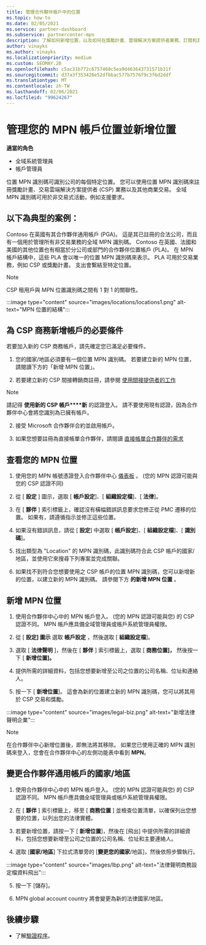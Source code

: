 ```yaml
---
title: 管理合作夥伴帳戶中的位置
ms.topic: how-to
ms.date: 02/05/2021
ms.service: partner-dashboard
ms.subservice: partnercenter-mpn
description: 了解如何新增位置，以及如何在獎勵計畫、雲端解決方案提供者業務、訂閱和其他交易中使用 MPN 識別碼。
author: vinayks
ms.author: vinayks
ms.localizationpriority: medium
ms.custom: SEOMAY.20
ms.openlocfilehash: c5ac31b772c6757468c5ea9d463643731571b31f
ms.sourcegitcommit: d37a3f353426e52dfbbac577b7576f9c3f6d2ddf
ms.translationtype: MT
ms.contentlocale: zh-TW
ms.lasthandoff: 02/06/2021
ms.locfileid: "99624267"
---
```

# <a name="manage-your-mpn-account-locations-and-add-a-new-location"></a>管理您的 MPN 帳戶位置並新增位置


**適當的角色**

- 全域系統管理員
- 帳戶管理員

位置 MPN 識別碼可識別公司的每個特定位置。 您可以使用位置 MPN 識別碼來註冊獎勵計畫、交易雲端解決方案提供者 (CSP) 業務以及其他商業交易。 全域 MPN 識別碼可用於非交易式活動，例如支援要求。

## <a name="the-following-is-a-typical-scenario"></a>以下為典型的案例：

Contoso 在英國有其合作夥伴通用帳戶 (PGA)。 這是其已註冊的合法公司，而且有一個用於管理所有非交易業務的全域 MPN 識別碼。 Contoso 在英國、法國和美國的其他位置也有相當於分公司或部門的合作夥伴位置帳戶 (PLA)。 在 MPN 帳戶結構中，這些 PLA 會以唯一的位置 MPN 識別碼來表示。 PLA 可用於交易業務，例如 CSP 或獎勵計畫。 支出會繫結至特定位置。 

>[!NOTE]
>CSP 租用戶與 MPN 位置識別碼之間有 1 對 1 的關聯性。

:::image type="content" source="images/locations/locations1.png" alt-text="MPN 位置的結構":::

## <a name="prerequisites-in-order-to-add-a-new-account-for-a-csp-business"></a>為 CSP 商務新增帳戶的必要條件

若要加入新的 CSP 商務帳戶，請先確定您已滿足必要條件。

1. 您的國家/地區必須要有一個位置 MPN 識別碼。 若要建立新的 MPN 位置，請閱讀下方的「新增 MPN 位置」。
  
1. 若要建立新的 CSP 間接轉銷商註冊，請參閱 [使用間接提供者的工作](indirect-reseller-tasks-in-partner-center.md#get-started) 

>[!NOTE] 
 >請記得 **使用新的 CSP 帳戶****新** 的認證登入。 請不要使用現有認證，因為合作夥伴中心會將您識別為已擁有帳戶。

2. 接受 Microsoft 合作夥伴合約並啟用帳戶。

1. 如果您想要註冊為直接帳單合作夥伴，請閱讀 [直接帳單合作夥伴的需求](direct-partner-new-requirements.md)

## <a name="view-your-mpn-locations"></a>查看您的 MPN 位置

1. 使用您的 MPN 帳號憑證登入合作夥伴中心 [儀表板](https://partner.microsoft.com/dashboard/home) 。  (您的 MPN 認證可能與您的 CSP 認證不同)  
 
1. 從 [ **設定** ] 圖示，選取 [ **帳戶設定**]、[ **組織設定檔**]、[ **法律**]。 

1. 在 [ **夥伴** ] 索引標籤上，確認沒有橫幅錯誤訊息要求您修正從 PMC 遷移的位置。 如果有，請遵循指示並修正這些位置。 

3. 如果沒有錯誤訊息，請從 [  **設定**] 中選取 [  **帳戶設定**]、[ **組織設定檔**]、[ **識別碼**]。

4. 找出類型為 "Location" 的 MPN 識別碼，此識別碼符合此 CSP 帳戶的國家/地區，並使用它來搜尋下列專案並完成關聯。

5. 如果找不到符合您想要使用之 CSP 帳戶的位置 MPN 識別碼，您可以新增新的位置，以建立新的 MPN 識別碼。 請參閱下方 **的新增 MPN 位置** 。

## <a name="add-an-mpn-location"></a>新增 MPN 位置

1. 使用合作夥伴中心中的 MPN 帳戶登入。  (您的 MPN 認證可能與您) 的 CSP 認證不同。 MPN 帳戶應具備全域管理員或帳戶系統管理員權限。 

1. 從 [ **設定] 圖示** 選取 **帳戶設定** ，然後選取 [ **組織設定檔**]。

2. 選取 [ **法律聲明** ]，然後在 [ **夥伴** ] 索引標籤上，選取 [ **商務位置]，** 然後按一下 [ **新增位置]。**

3. 提供所需的詳細資料，包括您想要新增至公司之位置的公司名稱、位址和連絡人。
 
1. 按一下 [ **新增位置**]。 這會為新的位置建立新的 MPN 識別碼，您可以將其用於 CSP 交易和獎勵。

:::image type="content" source="images/legal-biz.png" alt-text="新增法律聲明企業":::

> [!NOTE]
> 在合作夥伴中心新增位置後，即無法將其移除。 如果您已使用正確的 MPN 識別碼來登入，您會在合作夥伴中心的左側功能表中看到 **MPN**。

## <a name="change-country-of-partner-global-account"></a>變更合作夥伴通用帳戶的國家/地區 

1. 使用合作夥伴中心中的 MPN 帳戶登入。  (您的 MPN 認證可能與您) 的 CSP 認證不同。 MPN 帳戶應具備全域管理員或帳戶系統管理員權限。 

2. 在 [ **夥伴** ] 索引標籤上，移至 [ **商務位置** ] 並檢查位置清單，以確保列出您想要的位置，以列出您的法律實體。 
 
1. 若要新增位置，請按一下 [ **新增位置**]，然後在 [飛出] 中提供所需的詳細資料，包括您想要新增至公司之位置的公司名稱、位址和主要連絡人。 
 
1. 選取 [**國家/地區**] 下拉式清單旁的 [**變更您的國家**/地區]，然後依照步驟執行。 

:::image type="content" source="images/lbp.png" alt-text="法律聲明商務設定檔資料飛出":::

5. 按一下 [儲存]。

6. MPN global account country 將會變更為新的法律國家/地區。
  
## <a name="next-steps"></a>後續步驟

- 了解[驗證程序](verification-responses.md)。
